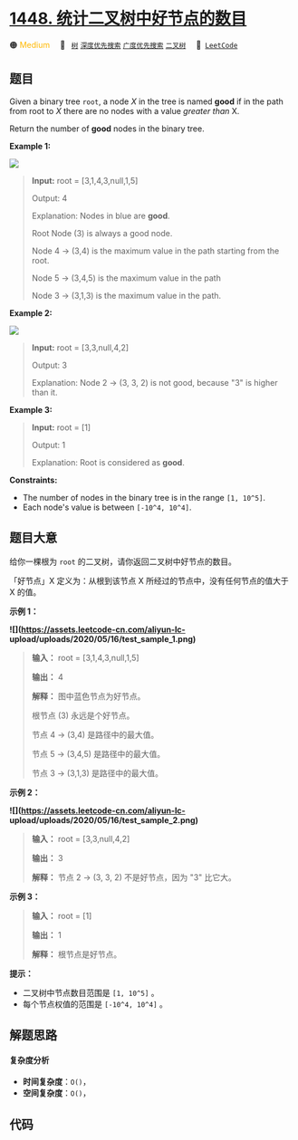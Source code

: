 # [1448. 统计二叉树中好节点的数目](https://leetcode.com/problems/count-good-nodes-in-binary-tree)

🟠 <font color=#ffb800>Medium</font>&emsp; 🔖&ensp; [`树`](/leetcode/outline/tag/tree.md) [`深度优先搜索`](/leetcode/outline/tag/depth-first-search.md) [`广度优先搜索`](/leetcode/outline/tag/breadth-first-search.md) [`二叉树`](/leetcode/outline/tag/binary-tree.md)&emsp; 🔗&ensp;[`LeetCode`](https://leetcode.com/problems/count-good-nodes-in-binary-tree)


## 题目

Given a binary tree `root`, a node _X_ in the tree is named **good** if in the
path from root to _X_ there are no nodes with a value _greater than_ X.

Return the number of **good** nodes in the binary tree.



**Example 1:**

**![](https://assets.leetcode.com/uploads/2020/04/02/test_sample_1.png)**

> 
> 
> 
> 
> 
> **Input:** root = [3,1,4,3,null,1,5]
> 
> Output: 4
> 
> Explanation: Nodes in blue are **good**.
> 
> Root Node (3) is always a good node.
> 
> Node 4 -> (3,4) is the maximum value in the path starting from the root.
> 
> Node 5 -> (3,4,5) is the maximum value in the path
> 
> Node 3 -> (3,1,3) is the maximum value in the path.

**Example 2:**

**![](https://assets.leetcode.com/uploads/2020/04/02/test_sample_2.png)**

> 
> 
> 
> 
> 
> **Input:** root = [3,3,null,4,2]
> 
> Output: 3
> 
> Explanation: Node 2 -> (3, 3, 2) is not good, because "3" is higher than it.

**Example 3:**

> 
> 
> 
> 
> 
> **Input:** root = [1]
> 
> Output: 1
> 
> Explanation: Root is considered as **good**.



**Constraints:**

  * The number of nodes in the binary tree is in the range `[1, 10^5]`.
  * Each node's value is between `[-10^4, 10^4]`.


## 题目大意

给你一棵根为 `root` 的二叉树，请你返回二叉树中好节点的数目。

「好节点」X 定义为：从根到该节点 X 所经过的节点中，没有任何节点的值大于 X 的值。



**示例 1：**

**![](https://assets.leetcode-cn.com/aliyun-lc-
upload/uploads/2020/05/16/test_sample_1.png)**

> 
> 
> 
> 
> 
> **输入：** root = [3,1,4,3,null,1,5]
> 
> **输出：** 4
> 
> **解释：** 图中蓝色节点为好节点。
> 
> 根节点 (3) 永远是个好节点。
> 
> 节点 4 -> (3,4) 是路径中的最大值。
> 
> 节点 5 -> (3,4,5) 是路径中的最大值。
> 
> 节点 3 -> (3,1,3) 是路径中的最大值。

**示例 2：**

**![](https://assets.leetcode-cn.com/aliyun-lc-
upload/uploads/2020/05/16/test_sample_2.png)**

> 
> 
> 
> 
> 
> **输入：** root = [3,3,null,4,2]
> 
> **输出：** 3
> 
> **解释：** 节点 2 -> (3, 3, 2) 不是好节点，因为 "3" 比它大。

**示例 3：**

> 
> 
> 
> 
> 
> **输入：** root = [1]
> 
> **输出：** 1
> 
> **解释：** 根节点是好节点。



**提示：**

  * 二叉树中节点数目范围是 `[1, 10^5]` 。
  * 每个节点权值的范围是 `[-10^4, 10^4]` 。


## 解题思路

#### 复杂度分析

- **时间复杂度**：`O()`，
- **空间复杂度**：`O()`，

## 代码

```javascript

```